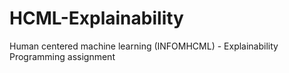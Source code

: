 # HCML-Explainability
Human centered machine learning (INFOMHCML) - Explainability Programming assignment
